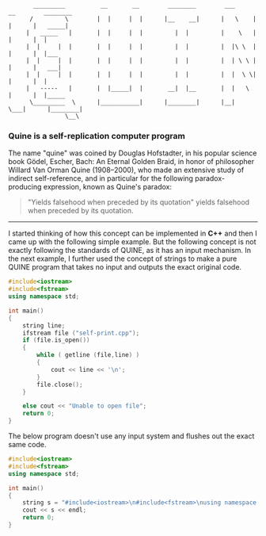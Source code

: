 		   _________          __       __        ________        ___      __        ________
		  /         \        |  |     |  |      |__    __|      |   \    |  |      |   _____|
		 |   _____   |       |  |     |  |         |  |         |    \   |  |      |  |
		 |  |     |  |       |  |     |  |         |  |         |  |\ \  |  |      |  |___
		 |  |     |  |       |  |     |  |         |  |         |  | \ \ |  |      |   ___|
		 |  |     |  |       |  |     |  |         |  |         |  |  \ \|  |      |  |
		 |   -----   |       |  |_____|  |       __|  |__       |  |   \    |      |  |_____
		  \_________  \      |___________|      |________|      |__|    \___|      |________|
		            \__\


### Quine is a self-replication computer program

The name "quine" was coined by Douglas Hofstadter, in his popular science book Gödel, Escher, Bach: An Eternal Golden Braid, in honor of philosopher Willard Van Orman Quine (1908–2000), who made an extensive study of indirect self-reference, and in particular for the following paradox-producing expression, known as Quine's paradox:

> "Yields falsehood when preceded by its quotation" yields falsehood when preceded by its quotation.

---

I started thinking of how this concept can be implemented in **C++** and then I came up with the following simple example. But the following concept is not exactly following the standards of QUINE, as it has an input mechanism. In the next example, I further used the concept of strings to make a pure QUINE program that takes no input and outputs the exact original code.

```C++
#include<iostream>
#include<fstream>
using namespace std;

int main()
{
	string line;
	ifstream file ("self-print.cpp");
	if (file.is_open())
	{
		while ( getline (file,line) )
		{
			cout << line << '\n';
		}
		file.close();
	}

  	else cout << "Unable to open file";
  	return 0;
}
```

The below program doesn't use any input system and flushes out the exact same code. 

```C++
#include<iostream>
#include<fstream>
using namespace std;

int main()
{
    string s = "#include<iostream>\n#include<fstream>\nusing namespace std;\n\nint main()\n{\tstring s = '#include<iostream>\\n#include<fstream>\\nusing namespace std;\\n\\nint main()\\n{\\tcout << s << endl;\\n\\treturn 0;\\n}';\n\tcout << s << endl;\n\treturn 0;\n}";  
    cout << s << endl;
    return 0;
}
```
